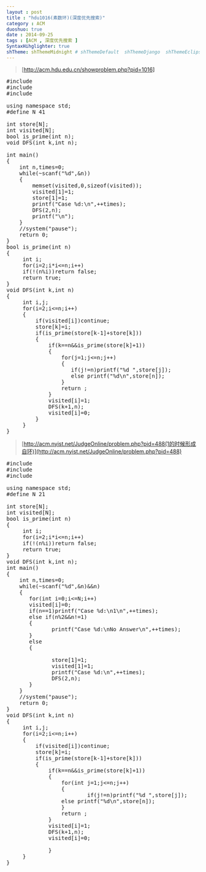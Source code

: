 ```yaml
---
layout : post
title : "hdu1016(素数环)(深度优先搜索)"
category : ACM
duoshuo: true
date : 2014-09-25
tags : [ACM , 深度优先搜索 ]
SyntaxHihglighter: true
shTheme: shThemeMidnight # shThemeDefault  shThemeDjango  shThemeEclipse  shThemeEmacs  shThemeFadeToGrey  shThemeMidnight  shThemeRDark
---
```

>[http://acm.hdu.edu.cn/showproblem.php?pid=1016]
<!-- more -->

<pre class="brush: c; ">
#include<iostream>
#include<cstdio>
#include<cstdlib>

using namespace std;
#define N 41

int store[N];
int visited[N];
bool is_prime(int n);
void DFS(int k,int n);

int main()
{
    int n,times=0;
    while(~scanf("%d",&n))
    {
        memset(visited,0,sizeof(visited));
        visited[1]=1;
        store[1]=1;
        printf("Case %d:\n",++times);
        DFS(2,n);
        printf("\n");
    }
    //system("pause");
    return 0;
}
bool is_prime(int n)
{
     int i;
     for(i=2;i*i<=n;i++)
     if(!(n%i))return false;
     return true;
}
void DFS(int k,int n)
{
     int i,j;
     for(i=2;i<=n;i++)
     {
         if(visited[i])continue;
         store[k]=i;
         if(is_prime(store[k-1]+store[k]))
         {
             if(k==n&&is_prime(store[k]+1))
             {
                 for(j=1;j<=n;j++)
                 {
                    if(j!=n)printf("%d ",store[j]);
                    else printf("%d\n",store[n]);
                 }
                 return ;
             }
             visited[i]=1;
             DFS(k+1,n);
             visited[i]=0;
         }
     }
}
</pre>

>[http://acm.nyist.net/JudgeOnline/problem.php?pid=488(1的时候形成自环)](http://acm.nyist.net/JudgeOnline/problem.php?pid=488)

<pre class="brush: c; ">
#include<iostream>
#include<cstdlib>
#include<cstdio>

using namespace std;
#define N 21

int store[N];
int visited[N];
bool is_prime(int n)
{
     int i;
     for(i=2;i*i<=n;i++)
     if(!(n%i))return false;
     return true;
}
void DFS(int k,int n);
int main()
{
    int n,times=0;
    while(~scanf("%d",&n)&&n)
    {
       for(int i=0;i<=N;i++)
       visited[i]=0;
       if(n==1)printf("Case %d:\n1\n",++times);
       else if(n%2&&n!=1)
       {
              printf("Case %d:\nNo Answer\n",++times);
       }
       else
       {
              
              store[1]=1;
              visited[1]=1;
              printf("Case %d:\n",++times);
              DFS(2,n);
       }
    }
    //system("pause");
    return 0;
}
void DFS(int k,int n)
{
     int i,j;
     for(i=2;i<=n;i++)
     {
         if(visited[i])continue;
         store[k]=i;
         if(is_prime(store[k-1]+store[k]))
         {
             if(k==n&&is_prime(store[k]+1))
             {
                 for(int j=1;j<=n;j++)
                 {
                         if(j!=n)printf("%d ",store[j]);
                 else printf("%d\n",store[n]);
                 }
                 return ;
             }
             visited[i]=1;
             DFS(k+1,n);
             visited[i]=0;
             
             }
     }
}
</pre>
